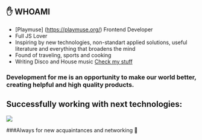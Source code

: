 ## :hand: WHOAMI

- [Playmuse] (https://playmuse.org/) Frontend Developer
- Full JS Lover
- Inspiring by new technologies, non-standart applied solutions, useful literature and everything that broadens the mind
- Found of traveling, sports and cooking
- Writing Disco and House music [Check my stuff](https://soundcloud.com/sun_rhythms)

### Development for me is an opportunity to make our world better, creating helpful and high quality products.

## Successfully working with next technologies:

<img src="https://img.shields.io/badge/HTML5-#E34F26?style=for-the-badge&logo=НАЗВАНИЕ ЛОГОТИПА&logoColor=ЦВЕТ ЛОГОТИПА"/>


###Always for new acquaintances and networking 👋
